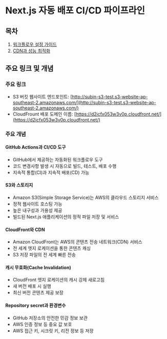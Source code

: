 # Next.js 자동 배포 CI/CD 파이프라인

## 목차

1. [워크플로우 설정 가이드](workflow-guide.md)
2. [CDN과 성능 최적화](cdn-performance.md)

## 주요 링크 및 개념

### 주요 링크

- S3 버킷 웹사이트 엔드포인트: [http://subin-s3-test.s3-website-ap-southeast-2.amazonaws.com/](http://subin-s3-test.s3-website-ap-southeast-2.amazonaws.com/)
- CloudFrount 배포 도메인 이름: [https://d2icfx053w3v0p.cloudfront.net/](https://d2icfx053w3v0p.cloudfront.net/)

### 주요 개념

#### GitHub Actions과 CI/CD 도구

- GitHub에서 제공하는 자동화된 워크플로우 도구
- 코드 변경사항 발생 시 자동으로 빌드, 테스트, 배포 수행
- 지속적 통합(CI)과 지속적 배포(CD) 가능

#### S3와 스토리지

- Amazon S3(Simple Storage Service)는 AWS의 클라우드 스토리지 서비스
- 정적 웹사이트 호스팅 가능
- 높은 내구성과 가용성 제공
- 빌드된 Next.js 애플리케이션의 정적 파일 저장 및 서비스

#### CloudFront와 CDN

- Amazon CloudFront는 AWS의 콘텐츠 전송 네트워크(CDN) 서비스
- 전 세계 엣지 로케이션을 통한 콘텐츠 캐싱
- S3 저장 파일의 전 세계 빠른 전송

#### 캐시 무효화(Cache Invalidation)

- CloudFront 엣지 로케이션의 캐시 강제 새로고침
- 새 버전 배포 시 실행
- 최신 버전 콘텐츠 제공 보장

#### Repository secret과 환경변수

- GitHub 저장소의 안전한 민감 정보 보관
- AWS 인증 정보 등 중요 값 보호
- AWS 접근 키, 시크릿 키, 리전 정보 등 저장
